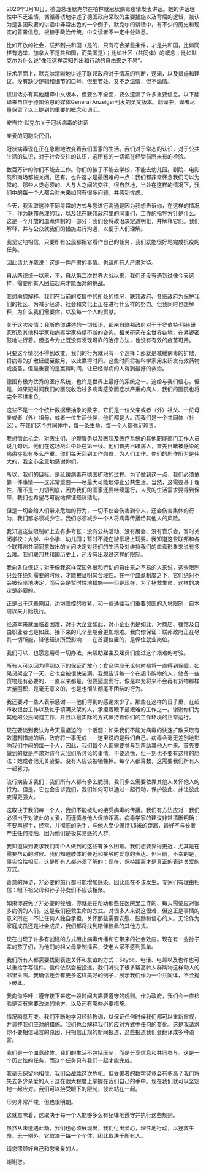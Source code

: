 2020年3月18日，德国总理默克尔在柏林就冠状病毒疫情发表讲话。她的讲话理性中不乏温情，循循善诱地讲述了德国政府采取的主要措施以及背后的逻辑，被认为是各国政要的讲话中非常出色的一个例子。默克尔的讲话中，有不少的历史和现实的背景信息，根植于政治传统，中文读者不一定十分熟悉。

比如开放的社会，联邦制共和国（是的，只有符合某些条件，才是共和国，比如同样有选举，加拿大不是共和国，而美国是）；比如社区（共同体）的概念；比如默克尔为什么说“像我这样深知外出和行动的自由来之不易”。

技术层面上，默克尔清晰地讲述了联邦政府对于情况的判断，逻辑，以及措施和建议。没有缺少逻辑和细节的口号，但细节处，又不乏温情，但不煽情。

该讲话亦有其他翻译中文版本，但要么不全面，要么遗漏了许多重要信息。以下翻译来自位于德国伯恩的媒体General Anzeiger刊发的英文版本。翻译中，译者尽量保留了以上提到的重要的概念和词汇。

安吉拉·默克尔关于冠状病毒的讲话

亲爱的同胞公民们，

冠状病毒现在正在急剧地改变着我们国家的生活。我们对于常态的认识，对于公共生活的认识，对于社会交往的认识，这所有的一切都在经受前所未有的检验。

数百万计的你们不能去工作。你们的孩子不能去学校，不能去幼儿园。剧院、电影院和商场都被关闭。还有，也许这才是最困难的一点：我们都非常怀念我们习以为常的、那些人类必须的、人与人之间的交往。很自然地，当处在这样的情况下，我们中的每一个人都会对未来如何有很多问题，并感到忧虑。

今天，我采取这种不同寻常的方式与您进行沟通是因为我想告诉你，在这样的情况下，作为联邦总理的我，以及我在联邦政府里的同事们，工作的指导方针是什么。这是一个开放的皿煮体制的一部分：我们会将政治决定透明化，并解释它们。我们解释，并与公众就我们的措施进行沟通，以便于人们理解。

我坚定地相信，只要所有公民都把它看作自己的任务，我们就能很好地完成抗疫的任务。

因此请允许我说：这是一件严肃的事情。也请所有人严肃对待。

自从两德统一以来，不，自从第二次世界大战以来，我们还没有遇到过像今天这样，需要所有人团结起来才能面对的挑战。

我想向您解释，我们在当前的疫情中的所处的情况，联邦政府、各级政府为保护我们的社区、为减少经济、社会和文化上正在进行什么样的努力。但我同时也想解释，为什么我们需要你，以及每一个人的贡献。

关于这次疫情：我所向你讲述的一切知识，都来自联邦政府对于于罗伯特·科赫研究所及其他科学家和病毒学家持续不断的咨询。相关研究在全世界各地，在紧锣密鼓地进行着。但迄今为止既没有发现可靠的治疗方法，也没有有效的疫苗可用。

只要这个情况不得到改变，我们的行为就只有一个选择：那就是减缓病毒的扩散，将病毒的扩散延缓至数月，以此赢得时间。这些时间将被科学家用来研发有效药物或疫苗。但最重要的是赢得时间，让已经得病的人得到最好的救治。

德国有极为优秀的医疗系统，也许是世界上最好的系统之一。这给与我们信心。但是，如果短时间我们的医院收治过多病毒感染而症状严重的病人，我们的医院也将完全不堪重负。

这些不是一个个统计数据里抽象的数字，它们是一位父亲或者（外）祖父、一位母亲或者（外）祖母，或者一位生活伙伴，他们都是人。而我们是一个共同体（社区），在我们这个共同体中，每一条生命，每一个人都弥足珍贵。

我想借此机会，对医生们、护理服务以及医院及医疗系统的其他职能部门工作人员说几句话。他们在这场战斗中处在第一线。他们首先目睹病人，首先目睹被感染的病患症状有多么严重。你们每天回到工作岗位，为人们工作。你们的所作所为是伟大的，我全心全意地感谢你们。

所以，我们的目标，是延缓病毒在德国扩散的过程。为了做到这一点，我们必须依靠一件事情——这非常重要——尽最大可能地停止公共生活。当然，这需要基于理性，而不是一刀切到底，因为我们的国家还要继续运行，人民的生活需求要得到保障，我们也希望尽可能地保证经济活动。

但是一切会给人们带来危险的行为，一切不仅会伤害到个人，还会伤害集体的行为，我们都必须减少它。我们必须减少一个人将病毒传播给其他人的风险。

我知道这些限制听上去有多夸张：没有公共活动、没有展会、没有音乐会，暂时关闭学校：大学、中小学、幼儿园；暂时不能在游乐场上玩耍。我知道这些联邦和各个联邦州共同同意做出的关闭决定对我们的生活及对维持我们的皿煮形象来说有多么难。我们联邦共和国历史上，还没有出现过这样的限制。

我向各位保证：对于像我这样深知外出和行动的自由来之不易的人来说，这些限制只会在绝对需要的时候，才能被证明其合理性。在一个皿煮制度之下，它们绝对不会被轻率地决定，而只会是暂时性地措施——但是现在，为了拯救生命，这样的决定是必要的。

正是出于这些原因，边境管控的收紧，和一些通往我们重要邻国的入境限制，自本周以来开始执行。

经济本来就面临着困难，对于大企业如此，对小企业也是如此，对商店、餐馆及自由职业者也是如此。接下来的几个星期会更加艰难。我向你保证：联邦政府正在尽其一切所能，降低经济所受影响——在首要位置的，是保住就业岗位。

我们可以，也愿意用尽一切办法，来帮助雇主及雇员们度过这个艰难的考验。

所有人可以因为得到以下的保证而放心：食品供应无论何时都将一直得到保障。如果货架空了一天，它也会被很快装满。我想告诉每一个在超市购物的人，储备一些货物是有必要的，一直以来都是。但要适度而行。像是以为将来不会再有货物那样大量囤积，是毫无意义的，也是也彻头彻尾不团结的行为。

我还要对一些人表示感谢——他们得到的感谢太少了。那些在这样的日子里，在超市收银台工作以及忙于填满货架的人，承担着眼下最艰难的工作之一。谢谢你们为其他的公民同胞工作，并且以最实际的方式保持着你们的工作环境的正常运行。

现在要谈到我认为今天最紧迫的一个话题：如果我们不能对病毒的快速扩散采取有效遏制措施的话，政府将一事无成——这里说的是我们自己。病毒会毫无差别地影响我们中间的每一个人，因此，我们每个人都需要参与到帮助其他人中来。首先要做到的就是严肃对待今天我们所讨论的事情。不要恐慌，但一刻也不要有这样的想法：她或者他无关紧要。没有人应该被牺牲掉。每个人都算数，这需要我们所有人一起努力。

流行病告诉我们：我们所有人都有多么脆弱，我们多么需要依靠其他人关怀他人的行为。但是，它也会告诉我们，我们如何可以通过一起行动，保护彼此、并让彼此变得更强大。

这取决于我们每一个人，我们不能被动的接受病毒的传播。我们有方法应对：我们必须出于对彼此的关爱，而谨慎与他人保持距离。病毒学家的建议非常清晰明确：不要再握手，经常、并彻底的洗手，与他人至少保持1.5米的距离，最好不与长者产生任何接触，因为他们是极其易感的人群。

我知道做到要求我们每个人做到的这些有多么困难。我们想要靠得更近，尤其是在需要帮助的时候。我们知道肢体的亲近和接触时爱意的表达。但目前，不幸的是，事实恰恰相反。这是所有人都必须了解的：现在，保持距离才是真正的表达关爱的方式。

善意的拜访，非必要的旅行都可能增加感染，因此现在不该发生。专家们有理由相信：眼下祖父母和孙子孙女们不应该相聚。

如果你避免了非必要的接触，你就是在帮助那些在医院里工作的、每天需要应对很多病例的人们。这是我们拯救生命的方式。对很多人来说这很难，但这正是事情的意义所在：不让任何人独自承担，关怀那些需要安慰、鼓励和信心的人。无论作为家庭成员还是社会成员，我们都将找到陪伴彼此的其他方式。

现在出现了许多有创建的方式阻止病毒传播和它带来的社会效应。现在有一些孙子辈的孩子们，为他们的祖父母录制播客，使老人家不感到孤单。

我们所有人都需要找到表达关怀和友谊的方式：Skype、电话、电邮以及也许也可以重拾手写信件。信件依然会被投递。我们听说了很多帮高龄人群购物这样动人的邻里关照。我确信还会有更多这样美好的例子，展示我们作为一个共同体，不会抛下彼此。

我向你呼吁：遵守接下来这一段时间内需要遵守的规则。作为政府，我们会一直检验是否有需要改进的地方，以及还有哪些必要措施。

情况瞬息万变。我们不断地学习经验教训，以保证任何时候我们都可以重新审视，并调整我们应对的措施。我们也会解释我们的应对方式中任何的变化。这是我请求你不要相信谣言的原因，只相信正规的新闻报道，这些报道我们会翻译成多种语言。

我们是一个皿煮政体。我们的生活不包括压制，而是分享信息和共同参与。这是一个历史性的任务，而这个任务只有我们一起才能完成。

我毫无保留地相信，我们会战胜这次危机。但受害者的数字究竟会有多高？我们将失去多少亲爱的人？这在很大程度上掌握在我们自己的手中。现在我们就可以坚定地一起应对。我们可以接受眼下的限制，彼此站在一起。

形势非常严峻，但也很明朗。

这就意味着，这取决于每一个人能够多么有纪律地遵守并执行这些规则。

虽然从未遭遇此劫，我们也必须展现出，我们付出爱心，理性地行动，以拯救生命。无一例外，它取决于每一个个体，因此取决于所有人。

请您照顾好自己和您亲爱的人。

谢谢您。


